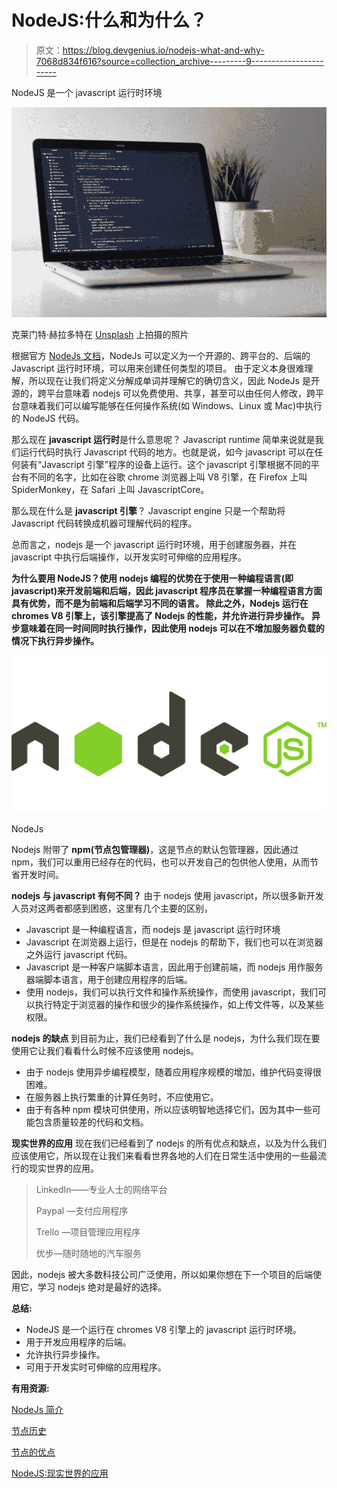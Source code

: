 # NodeJS:什么和为什么？

> 原文：<https://blog.devgenius.io/nodejs-what-and-why-7068d834f616?source=collection_archive---------9----------------------->

NodeJS 是一个 javascript 运行时环境

![](img/2ab9f19aece74bf6c7d0ac0bbeb8a33e.png)

克莱门特·赫拉多特在 [Unsplash](https://unsplash.com/) 上拍摄的照片

根据官方 [NodeJs 文档](https://nodejs.dev/learn)，NodeJs 可以定义为一个开源的、跨平台的、后端的 Javascript 运行时环境，可以用来创建任何类型的项目。
由于定义本身很难理解，所以现在让我们将定义分解成单词并理解它的确切含义，因此 NodeJs 是开源的，跨平台意味着 nodejs 可以免费使用、共享，甚至可以由任何人修改，跨平台意味着我们可以编写能够在任何操作系统(如 Windows、Linux 或 Mac)中执行的 NodeJS 代码。

那么现在 **javascript 运行时**是什么意思呢？
Javascript runtime 简单来说就是我们运行代码时执行 Javascript 代码的地方。也就是说，如今 javascript 可以在任何装有“Javascript 引擎”程序的设备上运行。这个 javascript 引擎根据不同的平台有不同的名字，比如在谷歌 chrome 浏览器上叫 V8 引擎，在 Firefox 上叫 SpiderMonkey，在 Safari 上叫 JavascriptCore。

那么现在什么是 **javascript 引擎**？
Javascript engine 只是一个帮助将 Javascript 代码转换成机器可理解代码的程序。

总而言之，nodejs 是一个 javascript 运行时环境，用于创建服务器，并在 javascript 中执行后端操作，以开发实时可伸缩的应用程序。

**为什么要用 NodeJS？使用 nodejs 编程的优势在于使用一种编程语言(即 javascript)来开发前端和后端，因此 javascript 程序员在掌握一种编程语言方面具有优势，而不是为前端和后端学习不同的语言。
除此之外，Nodejs 运行在 chromes V8 引擎上，该引擎提高了 Nodejs 的性能，并允许进行异步操作。
异步意味着在同一时间同时执行操作，因此使用 nodejs 可以在不增加服务器负载的情况下执行异步操作。**

![](img/fc6e709ed9e01c4a428d78bed659b1c0.png)

NodeJs

Nodejs 附带了 **npm(节点包管理器)**，这是节点的默认包管理器，因此通过 npm，我们可以重用已经存在的代码，也可以开发自己的包供他人使用，从而节省开发时间。

**nodejs 与 javascript 有何不同？** 由于 nodejs 使用 javascript，所以很多新开发人员对这两者都感到困惑，这里有几个主要的区别，

*   Javascript 是一种编程语言，而 nodejs 是 javascript 运行时环境
*   Javascript 在浏览器上运行，但是在 nodejs 的帮助下，我们也可以在浏览器之外运行 javascript 代码。
*   Javascript 是一种客户端脚本语言，因此用于创建前端，而 nodejs 用作服务器端脚本语言，用于创建应用程序的后端。
*   使用 nodejs，我们可以执行文件和操作系统操作，而使用 javascript，我们可以执行特定于浏览器的操作和很少的操作系统操作，如上传文件等，以及某些权限。

**nodejs 的缺点** 到目前为止，我们已经看到了什么是 nodejs，为什么我们现在要使用它让我们看看什么时候不应该使用 nodejs。

*   由于 nodejs 使用异步编程模型，随着应用程序规模的增加，维护代码变得很困难。
*   在服务器上执行繁重的计算任务时，不应使用它。
*   由于有各种 npm 模块可供使用，所以应该明智地选择它们，因为其中一些可能包含质量较差的代码和文档。

**现实世界的应用** 现在我们已经看到了 nodejs 的所有优点和缺点，以及为什么我们应该使用它，所以现在让我们来看看世界各地的人们在日常生活中使用的一些最流行的现实世界的应用。

> LinkedIn——专业人士的网络平台
> 
> Paypal —支付应用程序
> 
> Trello —项目管理应用程序
> 
> 优步—随时随地的汽车服务

因此，nodejs 被大多数科技公司广泛使用，所以如果你想在下一个项目的后端使用它，学习 nodejs 绝对是最好的选择。

**总结:**

*   NodeJS 是一个运行在 chromes V8 引擎上的 javascript 运行时环境。
*   用于开发应用程序的后端。
*   允许执行异步操作。
*   可用于开发实时可伸缩的应用程序。

**有用资源:**

[NodeJs 简介](https://nodejs.dev/learn)

[节点历史](https://nodejs.dev/learn/a-brief-history-of-nodejs)

[节点的优点](https://relevant.software/blog/7-benefits-of-node-js-for-startups/)

[NodeJS:现实世界的应用](https://clockwise.software/blog/node-js-app-examples/)